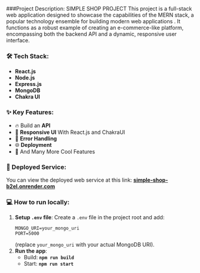 ###Project Description: SIMPLE SHOP PROJECT
This project is a full-stack web application designed to showcase the capabilities of the MERN stack, a popular technology ensemble for building modern web applications
. It functions as a robust example of creating an e-commerce-like platform, encompassing both the backend API and a dynamic, responsive user interface.
### 🛠️ Tech Stack:
*   **React.js**
*   **Node.js**
*   **Express.js**
*   **MongoDB**
*   **Chakra UI**

### ✨ Key Features:
*   🔥 Build an **API**
*   📱 **Responsive UI** With React.js and ChakraUI
*   🐞 **Error Handling**
*   🌐 **Deployment**
*   🚀 And Many More Cool Features

### 🔗 Deployed Service:
You can view the deployed web service at this link:
**[simple-shop-b2el.onrender.com](https://simple-shop-b2el.onrender.com/)**

### 💻 How to run locally:
1.  **Setup `.env` file**: Create a `.env` file in the project root and add:
    ```dotenv
    MONGO_URI=your_mongo_uri
    PORT=5000
    ```
    (replace `your_mongo_uri` with your actual MongoDB URI).
2.  **Run the app**:
    *   Build: **`npm run build`**
    *   Start: **`npm run start`**


